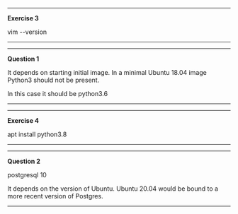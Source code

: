 ----
**Exercise 3**

vim --version

----

----
**Question 1**

It depends on starting initial image. In a minimal Ubuntu 18.04 image Python3 should not be present.

In this case it should be python3.6

----




----
**Exercise 4**

apt install python3.8

----

---
**Question 2**

postgresql 10

It depends on the version of Ubuntu. Ubuntu 20.04 would be bound to a more recent version of Postgres.

---